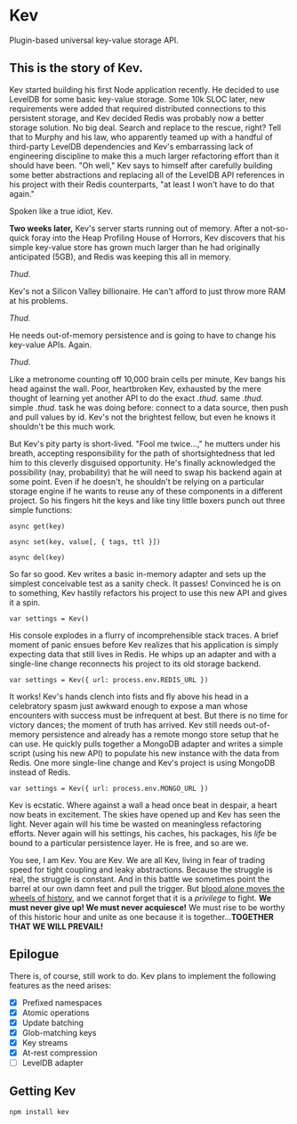 # Kev
Plugin-based universal key-value storage API.

## This is the story of Kev.
Kev started building his first Node application recently. He decided to use LevelDB for some basic key-value storage. Some 10k SLOC later, new requirements were added that required distributed connections to this persistent storage, and Kev decided Redis was probably now a better storage solution. No big deal. Search and replace to the rescue, right? Tell that to Murphy and his law, who apparently teamed up with a handful of third-party LevelDB dependencies and Kev's embarrassing lack of engineering discipline to make this a much larger refactoring effort than it should have been. "Oh well," Kev says to himself after carefully building some better abstractions and replacing all of the LevelDB API references in his project with their Redis counterparts, "at least I won't have to do that again."

Spoken like a true idiot, Kev.

**Two weeks later,** Kev's server starts running out of memory. After a not-so-quick foray into the Heap Profiling House of Horrors, Kev discovers that his simple key-value store has grown much larger than he had originally anticipated (5GB), and Redis was keeping this all in memory.

 *Thud.*

Kev's not a Silicon Valley billionaire. He can't afford to just throw more RAM at his problems.

 *Thud.*

He needs out-of-memory persistence and is going to have to change his key-value APIs. Again.

 *Thud.*

Like a metronome counting off 10,000 brain cells per minute, Kev bangs his head against the wall. Poor, heartbroken Kev, exhausted by the mere thought of learning yet another API to do the exact *.thud.* same *.thud.* simple *.thud.* task he was doing before: connect to a data source, then push and pull values by id. Kev's not the brightest fellow, but even he knows it shouldn't be this much work.

But Kev's pity party is short-lived. "Fool me twice...," he mutters under his breath, accepting responsibility for the path of shortsightedness that led him to this cleverly disguised opportunity. He's finally acknowledged the possibility (nay, probability) that he will need to swap his backend again at some point. Even if he doesn't, he shouldn't be relying on a particular storage engine if he wants to reuse any of these components in a different project. So his fingers hit the keys and like tiny little boxers punch out three simple functions:

```async get(key)```

```async set(key, value[, { tags, ttl }])```

```async del(key)```

So far so good. Kev writes a basic in-memory adapter and sets up the simplest conceivable test as a sanity check. It passes! Convinced he is on to something, Kev hastily refactors his project to use this new API and gives it a spin.

```var settings = Kev()```

His console explodes in a flurry of incomprehensible stack traces. A brief moment of panic ensues before Kev realizes that his application is simply expecting data that still lives in Redis. He whips up an adapter and with a single-line change reconnects his project to its old storage backend.

```var settings = Kev({ url: process.env.REDIS_URL })```

It works! Kev's hands clench into fists and fly above his head in a celebratory spasm just awkward enough to expose a man whose encounters with success must be infrequent at best. But there is no time for victory dances; the moment of truth has arrived. Kev still needs out-of-memory persistence and already has a remote mongo store setup that he can use. He quickly pulls together a MongoDB adapter and writes a simple script (using his new API) to populate his new instance with the data from Redis. One more single-line change and Kev's project is using MongoDB instead of Redis.

```var settings = Kev({ url: process.env.MONGO_URL })```

Kev is ecstatic. Where against a wall a head once beat in despair, a heart now beats in excitement. The skies have opened up and Kev has seen the light. Never again will his time be wasted on meaningless refactoring efforts. Never again will his settings, his caches, his packages, his *life* be bound to a particular persistence layer. He is free, and so are we.

You see, I am Kev. You are Kev. We are all Kev, living in fear of trading speed for tight coupling and leaky abstractions. Because the struggle is real, the struggle is constant. And in this battle we sometimes point the barrel at our own damn feet and pull the trigger. But [blood alone moves the wheels of history](https://www.youtube.com/watch?v=Y-1ieZPoG3I), and we cannot forget that it is a *privilege* to fight. **We must never give up! We must never acquiesce!** We must rise to be worthy of this historic hour and unite as one because it is together...**TOGETHER THAT WE WILL PREVAIL!**


## Epilogue
There is, of course, still work to do. Kev plans to implement the following features as the need arises:
 - [x] Prefixed namespaces
 - [x] Atomic operations
 - [x] Update batching
 - [x] Glob-matching keys
 - [x] Key streams
 - [x] At-rest compression
 - [ ] LevelDB adapter

## Getting Kev
```npm install kev```
